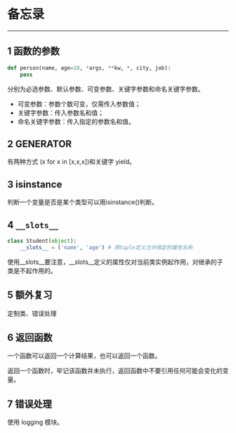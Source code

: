 # 备忘录
***
## 1 函数的参数
```python
def person(name, age=10, *args, **kw, *, city, job):
    pass
```
分别为必选参数、默认参数、可变参数、关键字参数和命名关键字参数。
*  可变参数：参数个数可变，仅需传入参数值；
*  关键字参数：传入参数名和值；
*  命名关键字参数：传入指定的参数名和值。


## 2 GENERATOR
有两种方式 (x for x in [x,x,x])和关键字 yield。 

## 3 isinstance
判断一个变量是否是某个类型可以用isinstance()判断。

## 4 `__slots__`
```PYTHON
class Student(object):
    __slots__ = ('name', 'age') # 用tuple定义允许绑定的属性名称
```
使用__slots__要注意，__slots__定义的属性仅对当前类实例起作用，对继承的子类是不起作用的。

## 5 额外复习
定制类、错误处理

## 6 返回函数
一个函数可以返回一个计算结果，也可以返回一个函数。

返回一个函数时，牢记该函数并未执行，返回函数中不要引用任何可能会变化的变量。

## 7 错误处理
使用 logging 模块。
